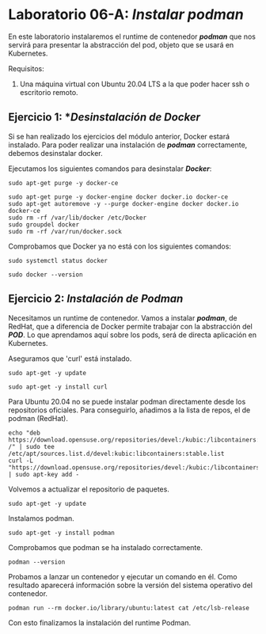 # Laboratorio 06-A: ***Instalar podman***
 
En este laboratorio instalaremos el runtime de contenedor ***podman*** que nos servirá para presentar la abstracción del pod, objeto que se usará en Kubernetes.

Requisitos:

1. Una máquina virtual con Ubuntu 20.04 LTS a la que poder hacer ssh o escritorio remoto.


## Ejercicio 1: ****Desinstalación de Docker***

Si se han realizado los ejercicios del módulo anterior, Docker estará instalado. Para poder realizar una instalación de ***podman*** correctamente, debemos desinstalar docker.

Ejecutamos los siguientes comandos para desinstalar ***Docker***:
```
sudo apt-get purge -y docker-ce
```
```
sudo apt-get purge -y docker-engine docker docker.io docker-ce
sudo apt-get autoremove -y --purge docker-engine docker docker.io docker-ce
sudo rm -rf /var/lib/docker /etc/Docker
sudo groupdel docker
sudo rm -rf /var/run/docker.sock
```

Comprobamos que Docker ya no está con los siguientes comandos:
```
sudo systemctl status docker
```
```
sudo docker --version
```

## Ejercicio 2: ***Instalación de Podman***

Necesitamos un runtime de contenedor. Vamos a instalar ***podman***, de RedHat, que a diferencia de Docker permite trabajar con la abstracción del ***POD***. Lo que aprendamos aquí sobre los pods, será de directa aplicación en Kubernetes.

Aseguramos que 'curl' está instalado.
```
sudo apt-get -y update
```
```
sudo apt-get -y install curl
```

Para Ubuntu 20.04 no se puede instalar podman directamente desde los repositorios oficiales. Para conseguirlo, añadimos a la lista de repos, el de podman (RedHat).
```
echo "deb https://download.opensuse.org/repositories/devel:/kubic:/libcontainers:/stable/xUbuntu_20.04/ /" | sudo tee /etc/apt/sources.list.d/devel:kubic:libcontainers:stable.list
curl -L "https://download.opensuse.org/repositories/devel:/kubic:/libcontainers:/stable/xUbuntu_20.04/Release.key" | sudo apt-key add -
```

Volvemos a actualizar el repositorio de paquetes.
```
sudo apt-get -y update
```

Instalamos podman.
```
sudo apt-get -y install podman
```

Comprobamos que podman se ha instalado correctamente. 
```
podman --version
```

Probamos a lanzar un contenedor y ejecutar un comando en él. Como resultado aparecerá información sobre la versión del sistema operativo del contenedor.
```
podman run --rm docker.io/library/ubuntu:latest cat /etc/lsb-release
```

Con esto finalizamos la instalación del runtime Podman.

